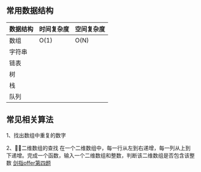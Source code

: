 ## 常用数据结构

数据结构 | 时间复杂度 | 空间复杂度
--- | --- | ---
数组 | O(1) | O(N)
字符串 | | 
链表 | | 
树 | | 
栈 | |
队列 | | 


## 常见相关算法

1、找出数组中重复的数字

2、二维数组的查找
在一个二维数组中，每一行从左到右递增，每一列从上到下递增。完成一个函数，输入一个二维数组和整数，判断该二维数组是否包含该整数
[剑指offer第四题](../../code/alg_offer_04.py)


